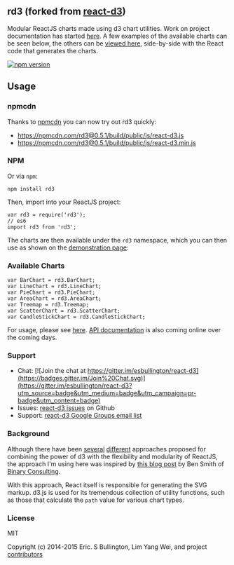 ## rd3 (forked from [react-d3](https://github.com/esbullington/react-d3))
Modular ReactJS charts made using d3 chart utilities. Work on project documentation has started [here](https://github.com/esbullington/react-d3/wiki). A few examples of the available charts can be seen below, the others can be [viewed here](https://reactiva.github.io/react-d3-website/), side-by-side with the React code that generates the charts.

[![npm version](https://badge.fury.io/js/rd3.svg)](https://badge.fury.io/js/rd3)

## Usage

### npmcdn
Thanks to [npmcdn](https://npmcdn.com/) you can now try out rd3 quickly:

 * https://npmcdn.com/rd3@0.5.1/build/public/js/react-d3.js
 * https://npmcdn.com/rd3@0.5.1/build/public/js/react-d3.min.js

### NPM
Or via `npm`:

```
npm install rd3
```

Then, import into your ReactJS project:

```
var rd3 = require('rd3');
// es6
import rd3 from 'rd3';
```

The charts are then available under the `rd3` namespace, which you can then use as shown on the [demonstration page](https://reactiva.github.io/react-d3-website/):

### Available Charts

```
var BarChart = rd3.BarChart;
var LineChart = rd3.LineChart;
var PieChart = rd3.PieChart;
var AreaChart = rd3.AreaChart;
var Treemap = rd3.Treemap;
var ScatterChart = rd3.ScatterChart;
var CandleStickChart = rd3.CandleStickChart;
```

For usage, please see [here](https://reactiva.github.io/react-d3-website/).  [API documentation](https://github.com/esbullington/react-d3/wiki/API) is also coming online over the coming days.

### Support

* Chat: [![Join the chat at https://gitter.im/esbullington/react-d3](https://badges.gitter.im/Join%20Chat.svg)](https://gitter.im/esbullington/react-d3?utm_source=badge&utm_medium=badge&utm_campaign=pr-badge&utm_content=badge)
* Issues: [react-d3 issues](https://github.com/esbullington/react-d3/issues) on Github
* Support: [react-d3 Google Groups email list](https://groups.google.com/forum/#!forum/react-d3)

### Background
Although there have been [several](http://nicolashery.com/integrating-d3js-visualizations-in-a-react-app/) [different](http://bl.ocks.org/milroc/d22bbf92231876505e5d) approaches proposed for combining the power of d3 with the flexibility and modularity of ReactJS, the approach I'm using here was inspired by [this blog post](http://10consulting.com/2014/02/19/d3-plus-reactjs-for-charting/) by Ben Smith of [Binary Consulting](http://10consulting.com/).

With this approach, React itself is responsible for generating the SVG markup.  d3.js is used for its tremendous collection of utility functions, such as those that calculate the `path` value for various chart types.

### License
MIT

Copyright (c) 2014-2015 Eric. S Bullington, Lim Yang Wei, and project [contributors](https://github.com/esbullington/react-d3/graphs/contributors)
